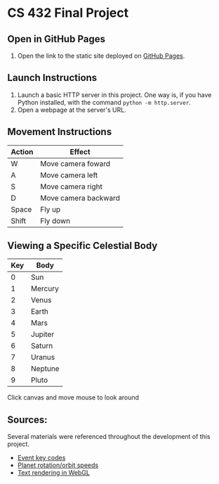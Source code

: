 # CS 432 Final Project
## Open in GitHub Pages
1.  Open the link to the static site deployed on [GitHub Pages](https://jngo102.github.io/CS432_FinalProject/).

## Launch Instructions
1.  Launch a basic HTTP server in this project. One way is, if you have Python installed, with the command `python -m http.server`.
2.  Open a webpage at the server's URL.

## Movement Instructions
| Action        | Effect
|---------------|--------------------------------------------------------------------------
| W             | Move camera foward
| A             | Move camera left
| S             | Move camera right
| D             | Move camera backward
| Space         | Fly up
| Shift         | Fly down

## Viewing a Specific Celestial Body
| Key        | Body
|------------|--------------------------------------------------------------------------
| 0          | Sun
| 1          | Mercury
| 2          | Venus
| 3          | Earth
| 4          | Mars
| 5          | Jupiter
| 6          | Saturn
| 7          | Uranus
| 8          | Neptune
| 9          | Pluto

Click canvas and move mouse to look around

## Sources:
Several materials were referenced throughout the development of this project.
- [Event key codes](https://developer.mozilla.org/en-US/docs/Web/API/KeyboardEvent/keyCode)
- [Planet rotation/orbit speeds](https://nssdc.gsfc.nasa.gov/planetary/factsheet/)
- [Text rendering in WebGL](https://webglfundamentals.org/webgl/lessons/webgl-text-canvas2d.html)
